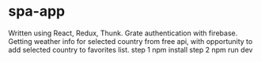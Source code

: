 # spa-app
Written using React, Redux, Thunk. Grate authentication with firebase. Getting weather info for selected country from free api, with opportunity to add selected country to favorites list. 
step 1
npm install
step 2
npm run dev
